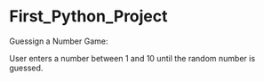 # First_Python_Project

Guessign a Number Game:

User enters a number between 1 and 10 until the random number is guessed.
